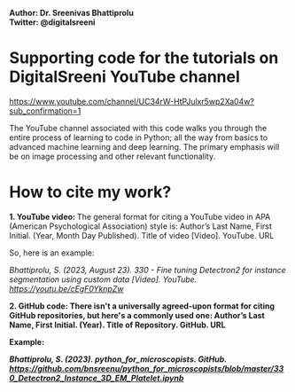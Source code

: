 <b> Author: Dr. Sreenivas Bhattiprolu </b><br>
  <b>Twitter: @digitalsreeni </b>

# Supporting code for the tutorials on DigitalSreeni YouTube channel
https://www.youtube.com/channel/UC34rW-HtPJulxr5wp2Xa04w?sub_confirmation=1

The YouTube channel associated with this code walks you through the entire process of learning to code in Python; all the way from basics to advanced machine learning and deep learning. The primary emphasis will be on image processing and other relevant functionality. 

<h1>How to cite my work?</h1>
<p>
  
<b> 1. YouTube video: </b>
The general format for citing a YouTube video in APA (American Psychological Association) style is:
Author’s Last Name, First Initial. (Year, Month Day Published). Title of video [Video]. YouTube. URL

So, here is an example: <p>
_Bhattiprolu, S. (2023, August 23). 330 - Fine tuning Detectron2 for instance segmentation using custom data [Video]. YouTube. https://youtu.be/cEgF0YknpZw_
</p>

<p>
  
<b> 2. GitHub code: <b>
There isn't a universally agreed-upon format for citing GitHub repositories, but here's a commonly used one:
Author’s Last Name, First Initial. (Year). Title of Repository. GitHub. URL

Example: <p>
_Bhattiprolu, S. (2023). python_for_microscopists. GitHub. https://github.com/bnsreenu/python_for_microscopists/blob/master/330_Detectron2_Instance_3D_EM_Platelet.ipynb_
</p>

